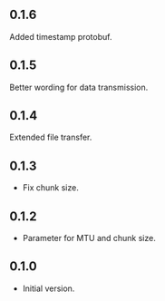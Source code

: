 ## 0.1.6

Added timestamp protobuf.

## 0.1.5

Better wording for data transmission.

## 0.1.4

Extended file transfer.

## 0.1.3

- Fix chunk size.

## 0.1.2

- Parameter for MTU and chunk size.

## 0.1.0

- Initial version.
